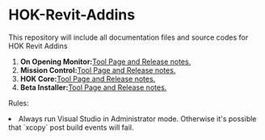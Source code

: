 HOK-Revit-Addins
================

This repository will include all documentation files and source codes for HOK Revit Addins

1. <b>On Opening Monitor:</b>[Tool Page and Release notes.](https://github.com/HOKGroup/HOK-Revit-Addins/tree/master/Utility%20Tools/src/HOK.FileOnpeningMonitor)
2. <b>Mission Control:</b>[Tool Page and Release notes.](https://github.com/HOKGroup/HOK-Revit-Addins/blob/master/Project%20Monitor/src/HOK.MissionControl)
3. <b>HOK Core:</b>[Tool Page and Release notes.](https://github.com/HOKGroup/HOK-Revit-Addins/tree/master/HOK.Core) 
4. <b>Beta Installer:</b>[Tool Page and Release notes.](https://github.com/HOKGroup/HOK-Revit-Addins/tree/master/HOK%20Beta%20Tools)

Rules: 
<li> Always run Visual Studio in Administrator mode. Otherwise it's possible that `xcopy` post build events will fail.
